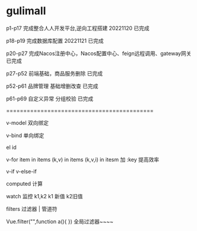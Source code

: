 # gulimall

p1-p17 完成整合人人开发平台,逆向工程搭建 20221120  已完成

p18-p19 完成数据库配置 20221121 已完成

p20-p27 完成Nacos注册中心，Nacos配置中心、feign远程调用、gateway网关 已完成

p27-p52 前端基础，商品服务删除 已完成

p52-p61 品牌管理 基础增删改查 已完成

p61-p69 自定义异常 分组校验 已完成

===========================================


v-model 双向绑定

v-bind 单向绑定

el id

v-for item in items (k,v) in items (k,v,i) in itesm 加 :key 提高效率

v-if v-else-if

computed 计算

watch 监控 k1,k2 k1 新值 k2旧值

filters 过滤器 | 管道符


Vue.filter("",function a(){
 })  全局过滤器~~~~




